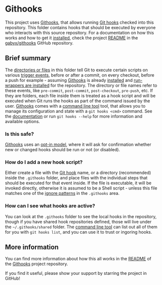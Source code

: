 # Githooks

This project uses [Githooks](https://github.com/gabyx/githooks), that allows running [Git hooks](https://git-scm.com/docs/cli/githooks) checked into this repository. This folder contains hooks that should be executed by everyone who interacts with this source repository. For a documentation on how this works and how to get it [installed](https://github.com/gabyx/githooks#installation), check the project [README](https://github.com/gabyx/githooks/blob/main/README.md) in the [gabyx/githooks](https://github.com/gabyx/githooks) GitHub repository.

## Brief summary

The [directories or files](https://github.com/gabyx/githooks#layout-and-options) in this folder tell Git to execute certain scripts on various [trigger events](https://github.com/gabyx/githooks#supported-hooks), before or after a commit, on every checkout, before a push for example - assuming [Githooks](https://github.com/gabyx/githooks) is already [installed](https://github.com/gabyx/githooks#installation) and [run-wrappers are installed](https://github.com/gabyx/githooks#installing-or-removing-run-wrappers) for the repository. The directory or file names refer to these events, like `pre-commit`, `post-commit`, `post-checkout`, `pre-push`, etc. If they are folders, each file inside them is treated as a hook script and will be executed when Git runs the hooks as part of the command issued by the user. [Githooks](https://github.com/gabyx/githooks) comes with a [command line tool](https://github.com/gabyx/githooks/blob/main/docs/cli/git_hooks.md) tool, that allows you to manage its configuration and state with a `git hooks <cmd>` command. See the [documentation](https://github.com/gabyx/githooks/blob/main/docs/cli/git_hooks.md) or run `git hooks --help` for more information and available options.

### Is this safe?

[Githooks](https://github.com/gabyx/githooks) uses an [opt-in model](https://github.com/gabyx/githooks#trusting-hooks), where it will ask for confirmation whether new or changed hooks should be run or not (or disabled).

### How do I add a new hook script?

Either create a file with the [Git hook](https://github.com/gabyx/githooks#supported-hooks) name, or a directory (recommended) inside the `.githooks` folder, and place files with the individual steps that should be executed for that event inside. If the file is executable, it will be invoked directly, otherwise it is assumed to be a Shell script - unless this file matches one of the [ignore patterns](https://github.com/gabyx/githooks#ignoring-hooks-and-files) in the `.githooks` area.

### How can I see what hooks are active?

You can look at the `.githooks` folder to see the local hooks in the repository, though if you have shared hook repositories defined, those will live under the `~/.githooks/shared` folder.
The [command line tool](https://github.com/gabyx/githooks/blob/main/docs/cli/git_hooks.md) can list out all of them for you with `git hooks list`, and you can use it to trust or ingoring hooks.

## More information

You can find more information about how this all works in the [README](https://github.com/gabyx/githooks/blob/main/README.md) of the [Githooks](https://github.com/gabyx/githooks) project repository.

If you find it useful, please show your support by starring the project in GitHub!